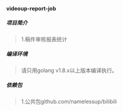 #### videoup-report-job

##### 项目简介
> 1.稿件审核报表统计  

##### 编译环境
> 请只用golang v1.8.x以上版本编译执行。  

##### 依赖包
> 1.公共包github.com/namelessup/bilibili  
